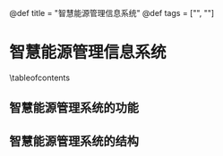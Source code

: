 @def title = "智慧能源管理信息系统"
@def tags = ["", ""]

# 智慧能源管理信息系统

\tableofcontents

## 智慧能源管理系统的功能

## 智慧能源管理系统的结构